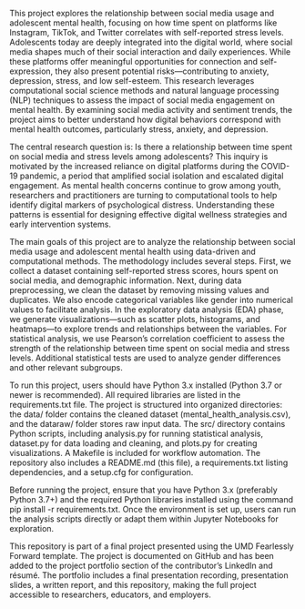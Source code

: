 This project explores the relationship between social media usage and adolescent mental health, focusing on how time spent on platforms like Instagram, TikTok, and Twitter correlates with self-reported stress levels. Adolescents today are deeply integrated into the digital world, where social media shapes much of their social interaction and daily experiences. While these platforms offer meaningful opportunities for connection and self-expression, they also present potential risks—contributing to anxiety, depression, stress, and low self-esteem. This research leverages computational social science methods and natural language processing (NLP) techniques to assess the impact of social media engagement on mental health. By examining social media activity and sentiment trends, the project aims to better understand how digital behaviors correspond with mental health outcomes, particularly stress, anxiety, and depression.

The central research question is: Is there a relationship between time spent on social media and stress levels among adolescents? This inquiry is motivated by the increased reliance on digital platforms during the COVID-19 pandemic, a period that amplified social isolation and escalated digital engagement. As mental health concerns continue to grow among youth, researchers and practitioners are turning to computational tools to help identify digital markers of psychological distress. Understanding these patterns is essential for designing effective digital wellness strategies and early intervention systems.

The main goals of this project are to analyze the relationship between social media usage and adolescent mental health using data-driven and computational methods. The methodology includes several steps. First, we collect a dataset containing self-reported stress scores, hours spent on social media, and demographic information. Next, during data preprocessing, we clean the dataset by removing missing values and duplicates. We also encode categorical variables like gender into numerical values to facilitate analysis. In the exploratory data analysis (EDA) phase, we generate visualizations—such as scatter plots, histograms, and heatmaps—to explore trends and relationships between the variables. For statistical analysis, we use Pearson’s correlation coefficient to assess the strength of the relationship between time spent on social media and stress levels. Additional statistical tests are used to analyze gender differences and other relevant subgroups.

To run this project, users should have Python 3.x installed (Python 3.7 or newer is recommended). All required libraries are listed in the requirements.txt file. The project is structured into organized directories: the data/ folder contains the cleaned dataset (mental_health_analysis.csv), and the dataraw/ folder stores raw input data. The src/ directory contains Python scripts, including analysis.py for running statistical analysis, dataset.py for data loading and cleaning, and plots.py for creating visualizations. A Makefile is included for workflow automation. The repository also includes a README.md (this file), a requirements.txt listing dependencies, and a setup.cfg for configuration.

Before running the project, ensure that you have Python 3.x (preferably Python 3.7+) and the required Python libraries installed using the command pip install -r requirements.txt. Once the environment is set up, users can run the analysis scripts directly or adapt them within Jupyter Notebooks for exploration.

This repository is part of a final project presented using the UMD Fearlessly Forward template. The project is documented on GitHub and has been added to the project portfolio section of the contributor’s LinkedIn and résumé. The portfolio includes a final presentation recording, presentation slides, a written report, and this repository, making the full project accessible to researchers, educators, and employers.

